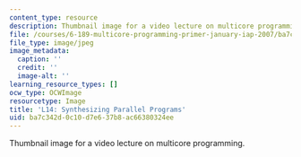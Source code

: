 ```yaml
---
content_type: resource
description: Thumbnail image for a video lecture on multicore programming.
file: /courses/6-189-multicore-programming-primer-january-iap-2007/ba7c342d0c10d7e637b8ac66380324ee_l14.jpg
file_type: image/jpeg
image_metadata:
  caption: ''
  credit: ''
  image-alt: ''
learning_resource_types: []
ocw_type: OCWImage
resourcetype: Image
title: 'L14: Synthesizing Parallel Programs'
uid: ba7c342d-0c10-d7e6-37b8-ac66380324ee
---
```

Thumbnail image for a video lecture on multicore programming.

